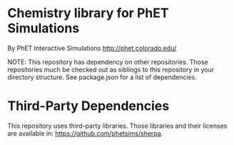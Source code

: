 Chemistry library for PhET Simulations
======================================

By PhET Interactive Simulations
http://phet.colorado.edu/

NOTE: This repository has dependency on other repositories. Those repositories
much be checked out as siblings to this repository in your directory structure.
See package.json for a list of dependencies.

Third-Party Dependencies
=============

This repository uses third-party libraries.
Those libraries and their licenses are available in: https://github.com/phetsims/sherpa.